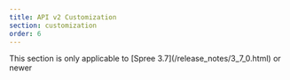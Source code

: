 ```yaml
---
title: API v2 Customization
section: customization
order: 6
---
```


<alert kind="warning">
  This section is only applicable to [Spree 3.7](/release_notes/3_7_0.html) or newer
</alert>
